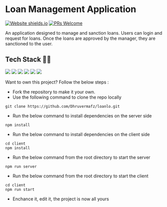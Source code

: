# Loan Management Application

[![Website shields.io](https://img.shields.io/website-up-down-green-red/http/shields.io.svg)](https://loanlo.vercel.app/)
[![PRs Welcome](https://img.shields.io/badge/PRs-welcome-brightgreen.svg)](http://makeapullrequest.com)

An application designed to manage and sanction loans. Users can login and request for loans. Once the loans are approved by the manager, they are sanctioned to the user.

<h2 id='tech-stack'> Tech Stack 👨‍💻</h2>

<img src="https://img.shields.io/badge/HTML5-E34F26?style=for-the-badge&logo=html5&logoColor=white"> <img src="https://img.shields.io/badge/Sass-CC6699?style=for-the-badge&logo=sass&logoColor=white"> <img src="https://img.shields.io/badge/JavaScript-F7DF1E?style=for-the-badge&logo=javascript&logoColor=black"> <img src="https://img.shields.io/badge/Node.js-43853D?style=for-the-badge&logo=node.js&logoColor=white"> <img src="https://img.shields.io/badge/MongoDB-4EA94B?style=for-the-badge&logo=mongodb&logoColor=white">
<img src="https://img.shields.io/badge/React-20232A?style=for-the-badge&logo=react&logoColor=61DAFB">

Want to own this project? Follow the below steps :

- Fork the repository to make it your own.
- Use the following command to clone the repo locally

```
git clone https://github.com/Dhruvermafz/loanlo.git
```

- Run the below command to install dependencies on the server side

```
npm install
```

- Run the below command to install dependencies on the client side

```
cd client
npm install
```

- Run the below command from the root directory to start the server

```
npm run server
```

- Run the below command from the root directory to start the client

```
cd client
npm run start
```

- Enchance it, edit it, the project is now all yours
